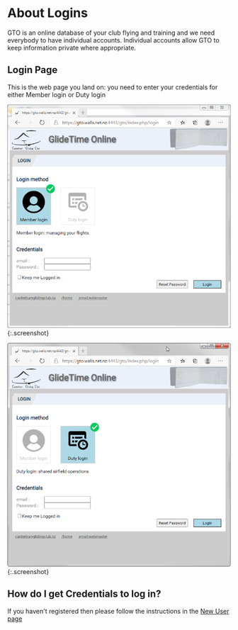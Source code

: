 # About Logins

GTO is an online database of your club flying and training and we need everybody to have individual accounts. Individual accounts allow GTO to keep information private where appropriate.

## Login Page

This is the web page you land on: you need to enter your credentials for either Member login or Duty login

![GTO Member Login](./assets/images/GTO_Login_Member.png){:.screenshot}

![GTO Duty Login](./assets/images/GTO_Login_Duty.png){:.screenshot}

## How do I get Credentials to log in?

If you haven't registered then please follow the instructions in the [New User page](./New_user.md)
